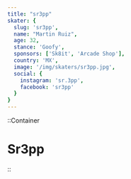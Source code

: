 ```yaml
---
title: "sr3pp"
skater: {
  slug: 'sr3pp',
  name: "Martin Ruiz",
  age: 32,
  stance: 'Goofy',
  sponsors: ['Sk8it', 'Arcade Shop'],
  country: 'MX',
  image: '/img/skaters/sr3pp.jpg',
  social: {
    instagram: 'sr.3pp',
    facebook: 'sr3pp'
  }
}
---
```


::Container
  # Sr3pp
::